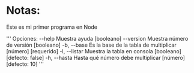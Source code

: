 # Notas:
Este es mi primer programa en Node

'''
Opciones:
      --help     Muestra ayuda                                        [booleano]
      --version  Muestra número de versión                            [booleano]
  -b, --base     Es la base de la tabla de multiplicar      [número] [requerido]
  -l, --listar   Muestra la tabla en consola         [booleano] [defecto: false]
  -h, --hasta    Hasta qué número debe multiplicar        [número] [defecto: 10]
  '''